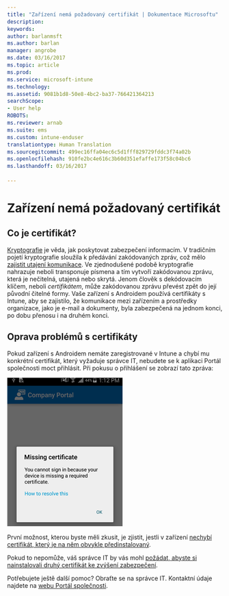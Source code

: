 ```yaml
---
title: "Zařízení nemá požadovaný certifikát | Dokumentace Microsoftu"
description: 
keywords: 
author: barlanmsft
ms.author: barlan
manager: angrobe
ms.date: 03/16/2017
ms.topic: article
ms.prod: 
ms.service: microsoft-intune
ms.technology: 
ms.assetid: 9081b1d8-50e8-4bc2-ba37-766421364213
searchScope:
- User help
ROBOTS: 
ms.reviewer: arnab
ms.suite: ems
ms.custom: intune-enduser
translationtype: Human Translation
ms.sourcegitcommit: 499ec16ffa04ec6c5d1fff829729fddc3f74a02b
ms.openlocfilehash: 910fe2bc4e616c3b60d351efaffe173f58c04bc6
ms.lasthandoff: 03/16/2017

---
```



# <a name="your-device-is-missing-a-required-certificate"></a>Zařízení nemá požadovaný certifikát

## <a name="whats-a-certificate"></a>Co je certifikát?

[Kryptografie](https://technet.microsoft.com/library/cc962030.aspx) je věda, jak poskytovat zabezpečení informacím. V tradičním pojetí kryptografie sloužila k předávání zakódovaných zpráv, což mělo [zajistit utajení komunikace](https://technet.microsoft.com/library/cc962019.aspx). Ve zjednodušené podobě kryptografie nahrazuje neboli transponuje písmena a tím vytvoří zakódovanou zprávu, která je nečitelná, utajená nebo skrytá. Jenom člověk s dekódovacím klíčem, neboli _certifikátem_, může zakódovanou zprávu převést zpět do její původní čitelné formy. Vaše zařízení s Androidem používá certifikáty s Intune, aby se zajistilo, že komunikace mezi zařízením a prostředky organizace, jako je e-mail a dokumenty, byla zabezpečená na jednom konci, po dobu přenosu i na druhém konci.

## <a name="fixing-certificate-issues"></a>Oprava problémů s certifikáty

Pokud zařízení s Androidem nemáte zaregistrované v Intune a chybí mu konkrétní certifikát, který vyžaduje správce IT, nebudete se k aplikaci Portál společnosti moct přihlásit. Při pokusu o přihlášení se zobrazí tato zpráva:

![screenshot-error-message-about-missing-certificate](./media/andr-cert_install-1-cert_missing.png)

První možnost, kterou byste měli zkusit, je zjistit, jestli v zařízení [nechybí certifikát, který je na něm obvykle předinstalovaný](your-device-is-missing-a-preinstalled-certificate-android.md).

Pokud to nepomůže, váš správce IT by vás mohl [požádat, abyste si nainstalovali druhý certifikát ke zvýšení zabezpečení](your-device-is-missing-an-IT-required-certificate-android.md).

Potřebujete ještě další pomoc? Obraťte se na správce IT. Kontaktní údaje najdete na [webu Portál společnosti](http://portal.manage.microsoft.com).

